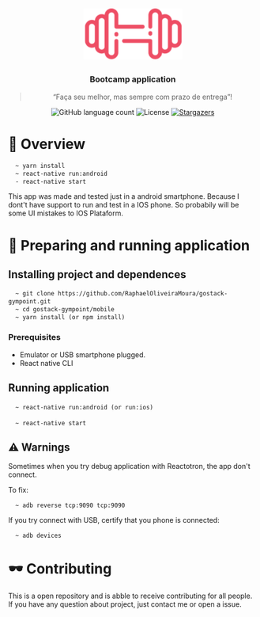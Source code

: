 <h1 align="center">
  <img alt="Gympoint" title="Gympoint" src="./src/assets/logo.png" width="200px" />
</h1>

<h3 align="center">
  Bootcamp application
</h3>

<blockquote align="center">“Faça seu melhor, mas sempre com prazo de entrega”!</blockquote>

<p align="center">
  <img alt="GitHub language count" src="https://img.shields.io/github/languages/count/RaphaelOliveiraMoura/gympoint-bootcamp?color=%2304D361">

  <img alt="License" src="https://img.shields.io/badge/license-MIT-%2304D361">

  <a href="https://github.com/RaphaelOliveiraMoura/gympoint-bootcamp/stargazers">
    <img alt="Stargazers" src="https://img.shields.io/github/stars/RaphaelOliveiraMoura/gympoint-bootcamp?style=social">
  </a>
</p>

# 👀 Overview

```
  ~ yarn install
  ~ react-native run:android
  - react-native start
```

This app was made and tested just in a android smartphone. Because I dont't have support to run and test in a IOS phone. So probabily will be some UI mistakes to IOS Plataform.

# 🚀 Preparing and running application

## Installing project and dependences

```
  ~ git clone https://github.com/RaphaelOliveiraMoura/gostack-gympoint.git
  ~ cd gostack-gympoint/mobile
  ~ yarn install (or npm install)
```

### Prerequisites

- Emulator or USB smartphone plugged.
- React native CLI

## Running application

```
  ~ react-native run:android (or run:ios)

  ~ react-native start
```

## ⚠️ Warnings

Sometimes when you try debug application with Reactotron, the app don't connect.

To fix:

```
  ~ adb reverse tcp:9090 tcp:9090
```

If you try connect with USB, certify that you phone is connected:

```
  ~ adb devices
```

# 🕶️ Contributing

This is a open repository and is abble to receive contributing for all people.
If you have any question about project, just contact me or open a issue.

